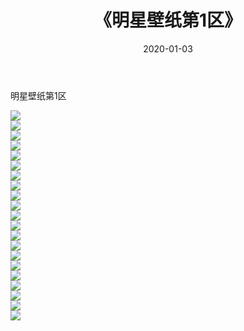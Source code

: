 ﻿---
layout: post
title:  《明星壁纸第1区》
date:   2020-01-03
img: http://img.660000.xyz/Sharelink/壁纸/明星壁纸/明星壁纸第1区/000-1.jpg
categories: [美女, 清纯, 唯美]
---

明星壁纸第1区

  ![](http://img.660000.xyz/Sharelink/壁纸/明星壁纸/021.jpg) <br> ![](http://img.660000.xyz/Sharelink/壁纸/明星壁纸/022.jpg) <br> ![](http://img.660000.xyz/Sharelink/壁纸/明星壁纸/023.jpg) <br> ![](http://img.660000.xyz/Sharelink/壁纸/明星壁纸/024.jpg) <br> ![](http://img.660000.xyz/Sharelink/壁纸/明星壁纸/025.jpg) <br> ![](http://img.660000.xyz/Sharelink/壁纸/明星壁纸/026.jpg) <br> ![](http://img.660000.xyz/Sharelink/壁纸/明星壁纸/027.jpg) <br> ![](http://img.660000.xyz/Sharelink/壁纸/明星壁纸/028.jpg) <br> ![](http://img.660000.xyz/Sharelink/壁纸/明星壁纸/029.jpg) <br> ![](http://img.660000.xyz/Sharelink/壁纸/明星壁纸/030.jpg) <br> ![](http://img.660000.xyz/Sharelink/壁纸/明星壁纸/031.jpg) <br> ![](http://img.660000.xyz/Sharelink/壁纸/明星壁纸/032.jpg) <br> ![](http://img.660000.xyz/Sharelink/壁纸/明星壁纸/033.jpg) <br> ![](http://img.660000.xyz/Sharelink/壁纸/明星壁纸/034.jpg) <br> ![](http://img.660000.xyz/Sharelink/壁纸/明星壁纸/035.jpg) <br> ![](http://img.660000.xyz/Sharelink/壁纸/明星壁纸/036.jpg) <br> ![](http://img.660000.xyz/Sharelink/壁纸/明星壁纸/037.jpg) <br> ![](http://img.660000.xyz/Sharelink/壁纸/明星壁纸/038.jpg) <br> ![](http://img.660000.xyz/Sharelink/壁纸/明星壁纸/039.jpg) <br> ![](http://img.660000.xyz/Sharelink/壁纸/明星壁纸/040.jpg) <br> ![](http://img.660000.xyz/Sharelink/壁纸/明星壁纸/041.jpg) <br>